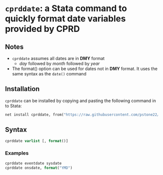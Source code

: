 # `cprddate`: a Stata command to quickly format date variables provided by CPRD

## Notes
- `cprddate` assumes all dates are in **DMY** format
  - *day* followed by *month* followed by *year*
- The format() option can be used for dates not in **DMY** format. It uses the same syntax as the `date()` command

## Installation
`cprddate` can be installed by copying and pasting the following command in to Stata:
```stata
net install cprddate, from("https://raw.githubusercontent.com/pstone22/cprddate/main") replace
```

## Syntax
```stata
cprddate varlist [, format()]
```
### Examples
```stata
cprddate eventdate sysdate
cprddate onsdate, format("YMD")
```
